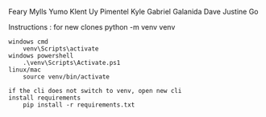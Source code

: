 Feary Mylls Yumo
Klent Uy Pimentel
Kyle Gabriel Galanida
Dave Justine Go


Instructions : for new clones
        python -m venv venv

    windows cmd 
        venv\Scripts\activate
    windows powershell
        .\venv\Scripts\Activate.ps1
    linux/mac
        source venv/bin/activate

    if the cli does not switch to venv, open new cli
    install requirements
        pip install -r requirements.txt